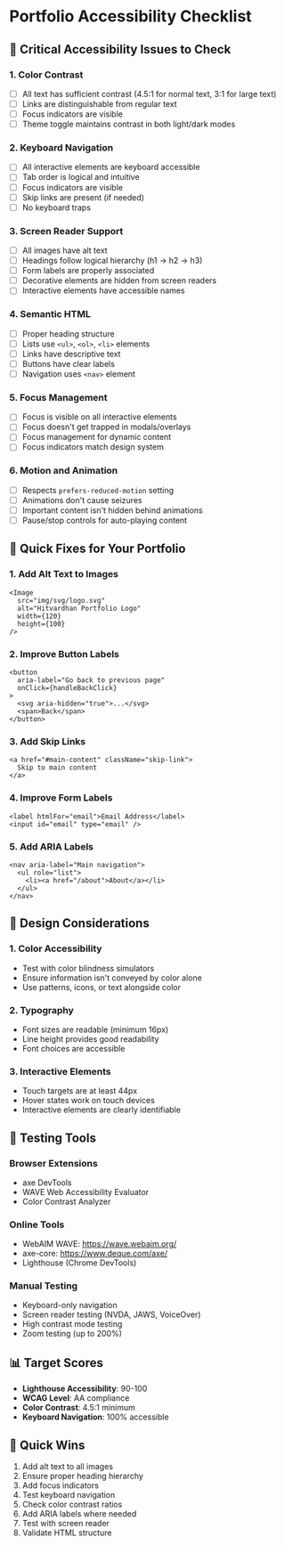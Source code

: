 # Portfolio Accessibility Checklist

## 🎯 **Critical Accessibility Issues to Check**

### **1. Color Contrast**
- [ ] All text has sufficient contrast (4.5:1 for normal text, 3:1 for large text)
- [ ] Links are distinguishable from regular text
- [ ] Focus indicators are visible
- [ ] Theme toggle maintains contrast in both light/dark modes

### **2. Keyboard Navigation**
- [ ] All interactive elements are keyboard accessible
- [ ] Tab order is logical and intuitive
- [ ] Focus indicators are visible
- [ ] Skip links are present (if needed)
- [ ] No keyboard traps

### **3. Screen Reader Support**
- [ ] All images have alt text
- [ ] Headings follow logical hierarchy (h1 → h2 → h3)
- [ ] Form labels are properly associated
- [ ] Decorative elements are hidden from screen readers
- [ ] Interactive elements have accessible names

### **4. Semantic HTML**
- [ ] Proper heading structure
- [ ] Lists use `<ul>`, `<ol>`, `<li>` elements
- [ ] Links have descriptive text
- [ ] Buttons have clear labels
- [ ] Navigation uses `<nav>` element

### **5. Focus Management**
- [ ] Focus is visible on all interactive elements
- [ ] Focus doesn't get trapped in modals/overlays
- [ ] Focus management for dynamic content
- [ ] Focus indicators match design system

### **6. Motion and Animation**
- [ ] Respects `prefers-reduced-motion` setting
- [ ] Animations don't cause seizures
- [ ] Important content isn't hidden behind animations
- [ ] Pause/stop controls for auto-playing content

## 🔧 **Quick Fixes for Your Portfolio**

### **1. Add Alt Text to Images**
```tsx
<Image
  src="img/svg/logo.svg"
  alt="Hitvardhan Portfolio Logo"
  width={120}
  height={100}
/>
```

### **2. Improve Button Labels**
```tsx
<button
  aria-label="Go back to previous page"
  onClick={handleBackClick}
>
  <svg aria-hidden="true">...</svg>
  <span>Back</span>
</button>
```

### **3. Add Skip Links**
```tsx
<a href="#main-content" className="skip-link">
  Skip to main content
</a>
```

### **4. Improve Form Labels**
```tsx
<label htmlFor="email">Email Address</label>
<input id="email" type="email" />
```

### **5. Add ARIA Labels**
```tsx
<nav aria-label="Main navigation">
  <ul role="list">
    <li><a href="/about">About</a></li>
  </ul>
</nav>
```

## 🎨 **Design Considerations**

### **1. Color Accessibility**
- Test with color blindness simulators
- Ensure information isn't conveyed by color alone
- Use patterns, icons, or text alongside color

### **2. Typography**
- Font sizes are readable (minimum 16px)
- Line height provides good readability
- Font choices are accessible

### **3. Interactive Elements**
- Touch targets are at least 44px
- Hover states work on touch devices
- Interactive elements are clearly identifiable

## 🧪 **Testing Tools**

### **Browser Extensions**
- axe DevTools
- WAVE Web Accessibility Evaluator
- Color Contrast Analyzer

### **Online Tools**
- WebAIM WAVE: https://wave.webaim.org/
- axe-core: https://www.deque.com/axe/
- Lighthouse (Chrome DevTools)

### **Manual Testing**
- Keyboard-only navigation
- Screen reader testing (NVDA, JAWS, VoiceOver)
- High contrast mode testing
- Zoom testing (up to 200%)

## 📊 **Target Scores**

- **Lighthouse Accessibility**: 90-100
- **WCAG Level**: AA compliance
- **Color Contrast**: 4.5:1 minimum
- **Keyboard Navigation**: 100% accessible

## 🚀 **Quick Wins**

1. Add alt text to all images
2. Ensure proper heading hierarchy
3. Add focus indicators
4. Test keyboard navigation
5. Check color contrast ratios
6. Add ARIA labels where needed
7. Test with screen reader
8. Validate HTML structure
